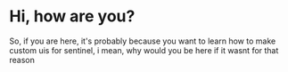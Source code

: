 # Hi, how are you?
So, if you are here, it's probably because you want to learn how to make custom uis for sentinel, i mean, why would you be here if it wasnt for that reason
